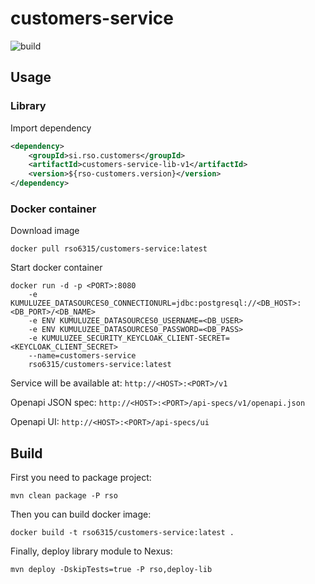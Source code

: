 # customers-service
![build](https://travis-ci.org/rso-vaje-6315/customers-service.svg)

## Usage

### Library

Import dependency

```xml
<dependency>
    <groupId>si.rso.customers</groupId>
    <artifactId>customers-service-lib-v1</artifactId>
    <version>${rso-customers.version}</version>
</dependency>
```

### Docker container

Download image

```
docker pull rso6315/customers-service:latest
```

Start docker container

```
docker run -d -p <PORT>:8080
    -e KUMULUZEE_DATASOURCES0_CONNECTIONURL=jdbc:postgresql://<DB_HOST>:<DB_PORT>/<DB_NAME>
    -e ENV KUMULUZEE_DATASOURCES0_USERNAME=<DB_USER>
    -e ENV KUMULUZEE_DATASOURCES0_PASSWORD=<DB_PASS>
    -e KUMULUZEE_SECURITY_KEYCLOAK_CLIENT-SECRET=<KEYCLOAK_CLIENT_SECRET>
    --name=customers-service
    rso6315/customers-service:latest
```

Service will be available at: `http://<HOST>:<PORT>/v1`

Openapi JSON spec: `http://<HOST>:<PORT>/api-specs/v1/openapi.json`

Openapi UI: `http://<HOST>:<PORT>/api-specs/ui`


## Build

First you need to package project:

```mvn clean package -P rso```

Then you can build docker image:

```docker build -t rso6315/customers-service:latest .```

Finally, deploy library module to Nexus:

```
mvn deploy -DskipTests=true -P rso,deploy-lib
```